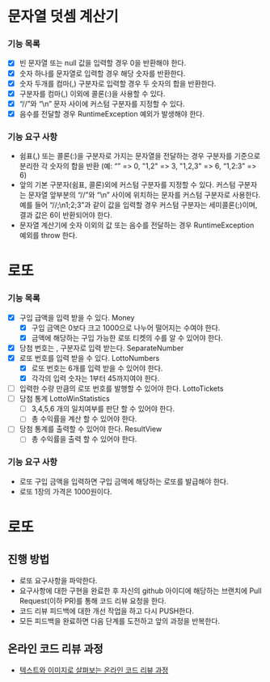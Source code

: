 # 문자열 덧셈 계산기

### 기능 목록 
- [X] 빈 문자열 또는 null 값을 입력할 경우 0을 반환해야 한다.
- [X] 숫자 하나를 문자열로 입력할 경우 해당 숫자를 반환한다.
- [X] 숫자 두개를 컴마(,) 구분자로 입력할 경우 두 숫자의 합을 반환한다.
- [X] 구분자를 컴마(,) 이외에 콜론(:)을 사용할 수 있다.
- [X]  “//”와 “\n” 문자 사이에 커스텀 구분자를 지정할 수 있다.
- [X] 음수를 전달할 경우 RuntimeException 예외가 발생해야 한다.
### 기능 요구 사항
- 쉼표(,) 또는 콜론(:)을 구분자로 가지는 문자열을 전달하는 경우 구분자를 기준으로 분리한 각 숫자의 합을 반환 (예: “” => 0, "1,2" => 3, "1,2,3" => 6, “1,2:3” => 6)
- 앞의 기본 구분자(쉼표, 콜론)외에 커스텀 구분자를 지정할 수 있다. 
  커스텀 구분자는 문자열 앞부분의 “//”와 “\n” 사이에 위치하는 문자를 커스텀 구분자로 사용한다. 
  예를 들어 “//;\n1;2;3”과 같이 값을 입력할 경우 커스텀 구분자는 세미콜론(;)이며, 결과 값은 6이 반환되어야 한다.
- 문자열 계산기에 숫자 이외의 값 또는 음수를 전달하는 경우 RuntimeException 예외를 throw 한다.

# 로또

### 기능 목록
- [X] 구입 급액을 입력 받을 수 있다. Money
  - [X] 구입 금액은 0보다 크고 1000으로 나누어 떨어지는 수여야 한다.
  - [X] 금액에 해당하는 구입 가능한 로또 티켓의 수를 알 수 있어야 한다.
- [X] 당첨 번호는 , 구분자로 입력 받는다. SeparateNumber
- [X] 로또 번호를 입력 받을 수 있다. LottoNumbers
  - [X] 로또 번호는 6개를 입력 받을 수 있어야 한다.
  - [X] 각각의 입력 숫자는 1부터 45까지여야 한다.
- [ ] 입력한 수량 만큼의 로또 번호를 발행할 수 있어야 한다. LottoTickets
- [ ] 당첨 통계 LottoWinStatistics
  - [ ] 3,4,5,6 개의 일치여부를 판단 할 수 있어야 한다.
  - [ ] 총 수익률을 계산 할 수 있어야 한다.
- [ ] 당첨 통계를 출력할 수 있어야 한다. ResultView
  - [ ] 총 수익률을 출력 할 수 있어야 한다.

### 기능 요구 사항
- 로또 구입 금액을 입력하면 구입 금액에 해당하는 로또를 발급해야 한다.
- 로또 1장의 가격은 1000원이다.

# 로또
## 진행 방법
* 로또 요구사항을 파악한다.
* 요구사항에 대한 구현을 완료한 후 자신의 github 아이디에 해당하는 브랜치에 Pull Request(이하 PR)를 통해 코드 리뷰 요청을 한다.
* 코드 리뷰 피드백에 대한 개선 작업을 하고 다시 PUSH한다.
* 모든 피드백을 완료하면 다음 단계를 도전하고 앞의 과정을 반복한다.

## 온라인 코드 리뷰 과정
* [텍스트와 이미지로 살펴보는 온라인 코드 리뷰 과정](https://github.com/next-step/nextstep-docs/tree/master/codereview)